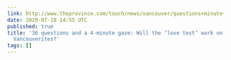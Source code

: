 ```yaml
---
link: http://www.theprovince.com/touch/news/vancouver/questions+minute+gaze+will+love+test+work+these+single/10729781/story.html
date: 2020-07-18 14:55 UTC
published: true
title: '36 questions and a 4-minute gaze: Will the ‘love test’ work on these two single
  Vancouverites?'
tags: []
---
```



